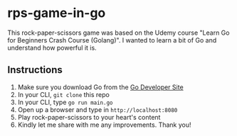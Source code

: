 # rps-game-in-go

This rock-paper-scissors game was based on the Udemy course "Learn Go for Beginners Crash Course (Golang)". I wanted to learn a bit of Go and understand how powerful it is.

## Instructions
1. Make sure you download Go from the [Go Developer Site](https://go.dev/)
2. In your CLI, `git clone` this repo
3. In your CLI, type `go run main.go`
4. Open up a browser and type in `http://localhost:8080`
5. Play rock-paper-scissors to your heart's content
6. Kindly let me share with me any improvements. Thank you!
